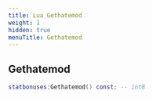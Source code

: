 ```yaml
---
title: Lua Gethatemod
weight: 1
hidden: true
menuTitle: Gethatemod
---
```

## Gethatemod
```lua
statbonuses:Gethatemod() const; -- int8
```